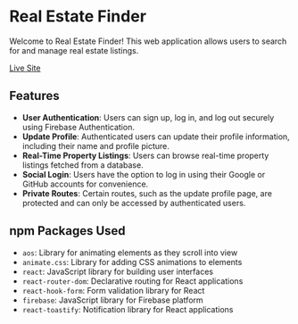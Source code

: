 # Real Estate Finder

Welcome to Real Estate Finder! This web application allows users to search for and manage real estate listings.

[Live Site](https://capable-jalebi-8bf3e1.netlify.app/)

## Features

- **User Authentication**: Users can sign up, log in, and log out securely using Firebase Authentication.
- **Update Profile**: Authenticated users can update their profile information, including their name and profile picture.
- **Real-Time Property Listings**: Users can browse real-time property listings fetched from a database.
- **Social Login**: Users have the option to log in using their Google or GitHub accounts for convenience.
- **Private Routes**: Certain routes, such as the update profile page, are protected and can only be accessed by authenticated users.


## npm Packages Used

- `aos`: Library for animating elements as they scroll into view
- `animate.css`: Library for adding CSS animations to elements
- `react`: JavaScript library for building user interfaces
- `react-router-dom`: Declarative routing for React applications
- `react-hook-form`: Form validation library for React
- `firebase`: JavaScript library for Firebase platform
- `react-toastify`: Notification library for React applications

